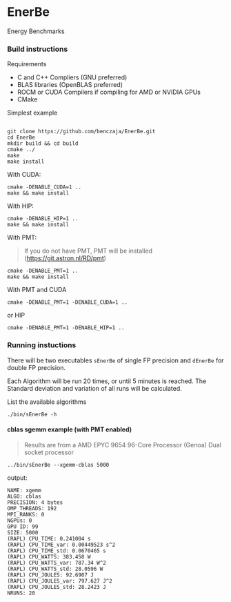 # EnerBe
Energy Benchmarks


### Build instructions

Requirements
- C and C++ Compliers (GNU preferred)
- BLAS libraries (OpenBLAS preferred)
- ROCM or CUDA Compilers if compiling for AMD or NVIDIA GPUs
- CMake

Simplest example
```

git clone https://github.com/benczaja/EnerBe.git
cd EnerBe
mkdir build && cd build
cmake ../
make 
make install
```

With CUDA:
```
cmake -DENABLE_CUDA=1 ..
make && make install
```
With HIP:
```
cmake -DENABLE_HIP=1 ..
make && make install
```
With PMT:
> If you do not have PMT, PMT will be installed (https://git.astron.nl/RD/pmt)
```
cmake -DENABLE_PMT=1 ..
make && make install
```
With PMT and CUDA 
```
cmake -DENABLE_PMT=1 -DENABLE_CUDA=1 ..
```
or HIP
```
cmake -DENABLE_PMT=1 -DENABLE_HIP=1 ..
```

### Running instuctions

There will be two executables `sEnerBe` of single FP precision and `dEnerBe` for double FP precision.

Each Algorithm will be run 20 times, or until 5 minutes is reached. The Standard deviation and variation of all runs will be calculated.

List the available algorithms
```
./bin/sEnerBe -h
```
#### cblas sgemm example (with PMT enabled)
> Results are from a AMD EPYC 9654 96-Core Processor (Genoa) Dual socket processor

```
../bin/sEnerBe --xgemm-cblas 5000
```
output:
```
NAME: xgemm
ALGO: cblas
PRECISION: 4 bytes
OMP_THREADS: 192
MPI_RANKS: 0
NGPUs: 0
GPU ID: 99
SIZE: 5000
(RAPL) CPU_TIME: 0.241004 s
(RAPL) CPU_TIME_var: 0.00449523 s^2
(RAPL) CPU_TIME_std: 0.0670465 s
(RAPL) CPU_WATTS: 383.458 W
(RAPL) CPU_WATTS_var: 787.34 W^2
(RAPL) CPU_WATTS_std: 28.0596 W
(RAPL) CPU_JOULES: 92.6907 J
(RAPL) CPU_JOULES_var: 797.627 J^2
(RAPL) CPU_JOULES_std: 28.2423 J
NRUNS: 20
```



